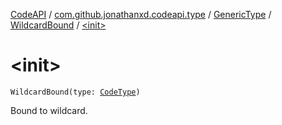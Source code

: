 [CodeAPI](../../../index.md) / [com.github.jonathanxd.codeapi.type](../../index.md) / [GenericType](../index.md) / [WildcardBound](index.md) / [&lt;init&gt;](.)

# &lt;init&gt;

`WildcardBound(type: `[`CodeType`](../../-code-type/index.md)`)`

Bound to wildcard.

